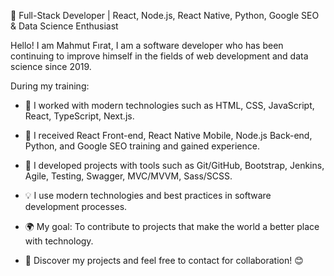 🚀 Full-Stack Developer | React, Node.js, React Native, Python, Google SEO & Data Science Enthusiast

Hello! I am Mahmut Fırat, I am a software developer who has been continuing to improve himself in the fields of web development and data science since 2019.

During my training:


- 🔭 I worked with modern technologies such as HTML, CSS, JavaScript, React, TypeScript, Next.js.

- 🎯 I received React Front-end, React Native Mobile, Node.js Back-end, Python, and Google SEO training and gained experience.

- 👯 I developed projects with tools such as Git/GitHub, Bootstrap, Jenkins, Agile, Testing, Swagger, MVC/MVVM, Sass/SCSS.

- 💡 I use modern technologies and best practices in software development processes.

- 🌍 My goal: To contribute to projects that make the world a better place with technology.

- 💬 Discover my projects and feel free to contact for collaboration! 😊
  




